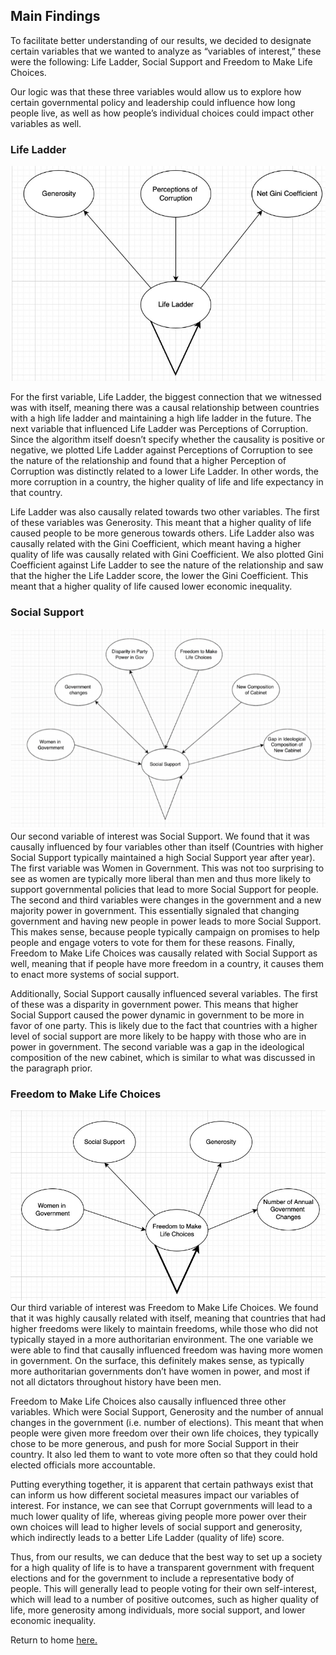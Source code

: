## Main Findings
To facilitate better understanding of our results, we decided to designate certain variables that we wanted to analyze as “variables of interest,” these were the following: Life Ladder, Social Support and Freedom to Make Life Choices.

Our logic was that these three variables would allow us to explore how certain governmental policy and leadership could influence how long people live, as well as how people’s individual choices could impact other variables as well.
### Life Ladder 
![Image](life_ladder.png)

For the first variable, Life Ladder, the biggest connection that we witnessed was with itself, meaning there was a causal relationship between countries with a high life ladder and maintaining a high life ladder in the future. The next variable that influenced Life Ladder was Perceptions of Corruption. Since the algorithm itself doesn’t specify whether the causality is positive or negative, we plotted Life Ladder against Perceptions of Corruption to see the nature of the relationship and found that a higher Perception of Corruption was distinctly related to a lower Life Ladder. In other words, the more corruption in a country, the higher quality of life and life expectancy in that country. 

Life Ladder was also causally related towards two other variables. The first of these variables was Generosity. This meant that a higher quality of life caused people to be more generous towards others. Life Ladder also was causally related with the Gini Coefficient, which meant having a higher quality of life was causally related with Gini Coefficient. We also plotted Gini Coefficient against Life Ladder to see the nature of the relationship and saw that the higher the Life Ladder score, the lower the Gini Coefficient. This meant that a higher quality of life caused lower economic inequality.

### Social Support
![Image](social_support.png)
Our second variable of interest was Social Support. We found that it was causally influenced by four variables other than itself (Countries with higher Social Support typically maintained a high Social Support year after year). The first variable was Women in Government. This was not too surprising to see as women are typically more liberal than men and thus more likely to support governmental policies that lead to more Social Support for people. The second and third variables were changes in the government and a new majority power in government. This essentially signaled that changing government and having new people in power leads to more Social Support. This makes sense, because people typically campaign on promises to help people and engage voters to vote for them for these reasons. Finally, Freedom to Make Life Choices was causally related with Social Support as well, meaning that if people have more freedom in a country, it causes them to enact more systems of social support.

Additionally, Social Support causally influenced several variables. The first of these was a disparity in government power. This means that higher Social Support caused the power dynamic in government to be more in favor of one party. This is likely due to the fact that countries with a higher level of social support are more likely to be happy with those who are in power in government. The second variable was a gap in the ideological composition of the new cabinet, which is similar to what was discussed in the paragraph prior.

### Freedom to Make Life Choices
![Image](Freedom.png)
Our third variable of interest was Freedom to Make Life Choices. We found that it was highly causally related with itself, meaning that countries that had higher freedoms were likely to maintain freedoms, while those who did not typically stayed in a more authoritarian environment. The one variable we were able to find that causally influenced freedom was having more women in government. On the surface, this definitely makes sense, as typically more authoritarian governments don’t have women in power, and most if not all dictators throughout history have been men.

Freedom to Make Life Choices also causally influenced three other variables. Which were Social Support, Generosity and the number of annual changes in the government (i.e. number of elections). This meant that when people were given more freedom over their own life choices, they typically chose to be more generous, and push for more Social Support in their country. It also led them to want to vote more often so that they could hold elected officials more accountable.

Putting everything together, it is apparent that certain pathways exist that can inform us how different societal measures impact our variables of interest. For instance, we can see that Corrupt governments will lead to a much lower quality of life, whereas giving people more power over their own choices will lead to higher levels of social support and generosity, which indirectly leads to a better Life Ladder (quality of life) score. 

Thus, from our results, we can deduce that the best way to set up a society for a high quality of life is to have a transparent government with frequent elections and for the government to include a representative body of people. This will generally lead to people voting for their own self-interest, which will lead to a number of positive outcomes, such as higher quality of life, more generosity among individuals, more social support, and lower economic inequality.

Return to home [here.](index.md)

